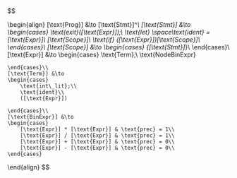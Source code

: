 $$

\begin{align}
    [\text{Prog}] &\to [\text{Stmt}]^*\\
    [\text{Stmt}] &\to 
    \begin{cases}
        \text{exit}([\text{Expr}]);\\
        \text{let} \space\text{ident} = [\text{Expr}]\\
        [\text{Scope}]\\
        \text{if} ([\text{Expr}])[\text{Scope}]\\
    \end{cases}\\
    [\text{Scope}] &\to
    \begin{cases}
        \{[\text{Stmt}]*\}\\
    \end{cases}\\
    [\text{Expr}] &\to 
    \begin{cases}
        \text{Term};\\
        \text{NodeBinExpr}

    \end{cases}\\
    [\text{Term}] &\to 
    \begin{cases}
        \text{int\_lit};\\
        \text{ident}\\
        ([\text{Expr}])

    \end{cases}\\
    [\text{BinExpr}] &\to
    \begin{cases}
        [\text{Expr}] * [\text{Expr}] & \text{prec} = 1\\
        [\text{Expr}] / [\text{Expr}] & \text{prec} = 1\\
        [\text{Expr}] + [\text{Expr}] & \text{prec} = 0\\
        [\text{Expr}] - [\text{Expr}] & \text{prec} = 0\\
    \end{cases}
\end{align}
$$